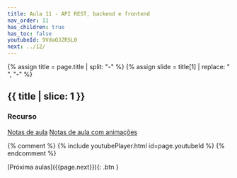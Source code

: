 ```yaml
---
title: Aula 11 - API REST, backend e frontend
nav_order: 11
has_children: true
has_toc: false
youtubeId: 9VdaOJZR5L0
next: ../12/
---
```

{% assign title = page.title | split: "-" %}
{% assign slide =  title[1] | replace: " ", "-" %}

## {{ title | slice: 1 }}

### Recurso

<span class="fs-3">
<a href="{{site.baseurl}}/assets/downloads/{{ page.nav_order }}{{ slide }}.pdf" class="btn" target="_blank">Notas de aula</a>
<a href="https://www.icloud.com/keynote/0abJ6nmZvs3gA-sb-aadupErQ#10-Back-end-Front-end-API-REST" class="btn" target="_blank">Notas de aula com animações</a>
</span>

{% comment %}
{% include youtubePlayer.html id=page.youtubeId %}
{% endcomment %}

<span class="fs-3 float-right">
[Próxima aulas]({{page.next}}){: .btn }
</span>

